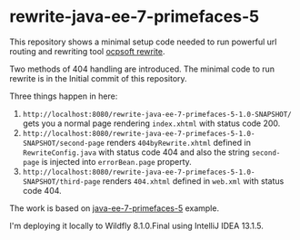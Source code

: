 # rewrite-java-ee-7-primefaces-5

This repository shows a minimal setup code needed to run powerful url routing and rewriting tool [ocpsoft rewrite](http://ocpsoft.org/rewrite/).

Two methods of 404 handling are introduced. The minimal code to run rewrite is in the Initial commit of this repository.
 
Three things happen in here:

1. ``http://localhost:8080/rewrite-java-ee-7-primefaces-5-1.0-SNAPSHOT/`` gets you a normal page rendering ``index.xhtml`` with status code 200.
2. ``http://localhost:8080/rewrite-java-ee-7-primefaces-5-1.0-SNAPSHOT/second-page`` renders ``404byRewrite.xhtml`` defined in ``RewriteConfig.java`` with status code 404 and also the string ``second-page`` is injected into ``errorBean.page`` property. 
3. ``http://localhost:8080/rewrite-java-ee-7-primefaces-5-1.0-SNAPSHOT/third-page`` renders ``404.xhtml`` defined in ``web.xml`` with status code 404.

The work is based on [java-ee-7-primefaces-5](https://github.com/cilf/java-ee-7-primefaces-5) example.

I'm deploying it locally to Wildfly 8.1.0.Final using IntelliJ IDEA 13.1.5.